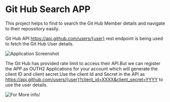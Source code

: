 # Git Hub Search APP

This project helps to find to search the Git Hub Member details and navigate to their repossitory
easily.

Git Hub API https://api.github.com/users/{user} rest endpoint is being used to fetch the Git Hub User details.

![Application Screenshot](https://github.com/Surendirababu/GitHubSearchApp/tree/master/src/assets/GitHubSearchApp.PNG)

The Git Hub has provided rate limit to access their API.But we can register the APP as OUTH2 Applications 
for your account which will generate the client ID and client secret.Use the client Id and Secret in the  API as https://api.github.com/users/{user}?client_id=XXXX&client_secret=YYYY to use the user details.

 ![For More info](https://developer.github.com/v3/rate_limit)/